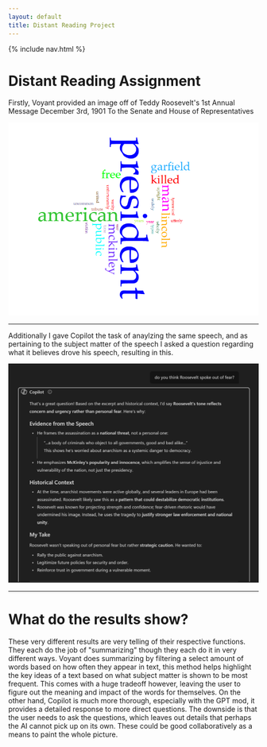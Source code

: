 ```yaml
---
layout: default
title: Distant Reading Project
---
```


{% include nav.html %}


# Distant Reading Assignment 

Firstly, Voyant provided an image off of Teddy Roosevelt's 1st Annual Message December 3rd, 1901 To the Senate and House of Representatives 

![Voyant Image](words.PNG)


---

Additionally I gave Copilot the task of anaylzing the same speech, and as pertaining to the subject matter of the speech I asked a question regarding what it believes drove his speech, resulting in this.

![Copilot Response](Copilot.PNG)

---

# What do the results show?

These very different results are very telling of their respective functions. They each do the job of "summarizing" though they each do it in very different ways. Voyant does summarizing by filtering a select amount of words based on how often they appear in text, this method helps highlight the key ideas of a text based on what subject matter is shown to be most frequent. This comes with a huge tradeoff however, leaving the user to figure out the meaning and impact of the words for themselves. On the other hand, Copilot is much more thorough, especially with the GPT mod, it provides a detailed response to more direct questions. The downside is that the user needs to ask the questions, which leaves out details that perhaps the AI cannot pick up on its own. These could be good collaboratively as a means to paint the whole picture.


